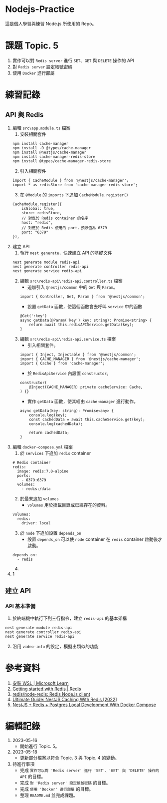 # Nodejs-Practice
這是個人學習與練習 Node.js 所使用的 Repo。

# 課題 Topic. 5
1. 實作可以對 `Redis server` 進行 `SET`、`GET` 與 `DELETE` 操作的 API
2. 對 `Redis server` 設定帳號密碼
3. 使用 `Docker` 進行部屬

# 練習記錄
## API 與 Redis
1. 編輯 `src\app.module.ts` 檔案
    1. 安裝相關套件
    ```
    npm install cache-manager
    npm install -D @types/cache-manager
    npm install @nestjs/cache-manager
    npm install cache-manager-redis-store
    npm install @types/cache-manager-redis-store
    ```
    2. 引入相關套件
    ```
    import { CacheModule } from '@nestjs/cache-manager';
    import * as redisStore from 'cache-manager-redis-store';
    ```
    3. 在 `@Module` 的 `imports` 下追加 `CacheModule.register()`
    ```
    CacheModule.register({
        isGlobal: true,
        store: redisStore,
        // 對應於 Redis container 的名字
        host: "redis",
        // 對應於 Redis 使用的 port，預設值為 6379
        port: "6379"
    }),
    ```
2. 建立 API
    1. 執行 `nest generate`，快速建立 API 的基礎文件
    ```
    nest generate module redis-api
    nest generate controller redis-api
    nest generate service redis-api
    ```
    2. 編輯 `src\redis-api\redis-api.controller.ts` 檔案
        - 追加引入 `@nestjs/common` 中的 `Get` 與 `Param`。
        ```
        import { Controller, Get, Param } from '@nestjs/common';
        ```
        - 設置 `getData` 函數，使這個函數會去呼叫 `service` 中的函數
        ```
        @Get(':key')
        async getData(@Param('key') key: string): Promise<string> {
            return await this.redisAPIService.getData(key);
        }
        ```
    3. 編輯 `src\redis-api\redis-api.service.ts` 檔案
        - 引入相關套件。
        ```
        import { Inject, Injectable } from '@nestjs/common';
        import { CACHE_MANAGER } from '@nestjs/cache-manager';
        import { Cache } from 'cache-manager';
        ```
        - 於 `RedisApiService` 內設置 `constructor`。
        ```
        constructor(
            @Inject(CACHE_MANAGER) private cacheService: Cache,
        ) {}
        ```
        - 實作 `getData` 函數，使其經由 `cache-manager` 進行動作。
        ```
        async getData(key: string): Promise<any> {
            console.log(key);
            const cachedData = await this.cacheService.get(key);
            console.log(cachedData);

            return cachedData;
        }
        ```
3. 編輯 `docker-compose.yml` 檔案
    1. 於 `services` 下追加 `redis` container
    ```
    # Redis container 
    redis:
      image: redis:7.0-alpine
      ports:
        - 6379:6379
      volumes:
        - redis:/data
    ```
    2. 於最末追加 `volumes`
        - `volumes` 用於掛載目錄或已經存在的資料。
    ```
    volumes:
      redis:
        driver: local
    ```
    3. 於 `node` 下追加設置 `depends_on`
        - 設置 `depends_on` 可以使 `node` container 在 `redis` container 啟動後才啟動。
    ```
    depends_on:
      - redis
    ```
    4. 
4. 1

## 建立 API
### API 基本準備
1. 於終端機中執行下列三行指令，建立 `redis-api` 的基本架構
```
nest generate module redis-api
nest generate controller redis-api
nest generate service redis-api
```
2. 沿用 `video-info` 的設定，模擬出類似的功能



# 參考資料
1. [安裝 WSL | Microsoft Learn](https://learn.microsoft.com/zh-tw/windows/wsl/install)
2. [Getting started with Redis | Redis](https://redis.io/docs/getting-started/)
3. [redis/node-redis: Redis Node.js client](https://github.com/redis/node-redis)
4. [Ultimate Guide: NestJS Caching With Redis [2022]](https://www.tomray.dev/nestjs-caching-redis)
5. [NestJS + Redis + Postgres Local Development With Docker Compose](https://www.tomray.dev/nestjs-docker-compose-postgres)

# 編輯記錄
1. 2023-05-16
    - 開始進行 Topic. 5。
2. 2023-05-18
    - 更新部分檔案以符合 Topic. 3 與 Topic. 4 的變動。
3. 待進行事項
    - 完成 `實作可以對 'Redis server' 進行 'SET'、'GET' 與 'DELETE' 操作的 API` 的目標。
    - 完成 `對 'Redis server' 設定帳號密碼` 的目標。
    - 完成 `使用 'Docker' 進行部屬` 的目標。
    - 整理 `README.md` 並完成課題。

